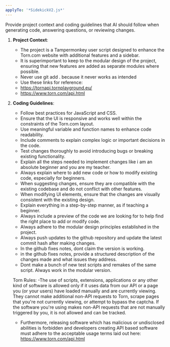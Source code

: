 ```yaml
---
applyTo: '*SidekickV2.js*'
---
```

Provide project context and coding guidelines that AI should follow when generating code, answering questions, or reviewing changes.

1. **Project Context**:
   - The project is a Tampermonkey user script designed to enhance the Torn.com website with additional features and a sidebar.
   - It is superimportant to keep to the modular design of the project, ensuring that new features are added as separate modules where possible.
   - Never use git add . because it never works as intended
   - Use these links for reference:
   - https://tornapi.tornplayground.eu/
   - https://www.torn.com/api.html
2. **Coding Guidelines**:
   - Follow best practices for JavaScript and CSS.
   - Ensure that the UI is responsive and works well within the constraints of the Torn.com layout.
   - Use meaningful variable and function names to enhance code readability.
   - Include comments to explain complex logic or important decisions in the code.
   - Test changes thoroughly to avoid introducing bugs or breaking existing functionality.
   - Explain all the steps needed to implement changes like i am an absolute beginner and you are my teacher.
   - Always explain where to add new code or how to modify existing code, especially for beginners.
   - When suggesting changes, ensure they are compatible with the existing codebase and do not conflict with other features.
   - When modifying UI elements, ensure that the changes are visually consistent with the existing design.
   - Explain everything in a step-by-step manner, as if teaching a beginner.
   - Always include a preview of the code we are looking for to help find the right place to add or modify code.
   - Always adhere to the modular design principles established in the project.
   - Always push updates to the github repository and update the latest commit hash after making changes.
   - In the github fixes notes, dont claim the version is working.
   - in the github fixes notes, provide a structured description of the changes made and what issues they address.
   - Dont make a bunch of new test scripts and remakes of the same script. Always work in the modular version.

   Torn Rules:
   -The use of scripts, extensions, applications or any other kind of software is allowed only if it uses data from our API or a page you (or your users) have loaded manually and are currently viewing. They cannot make additional non-API requests to Torn, scrape pages that you're not currently viewing, or attempt to bypass the captcha. If the software you're using makes non-API requests that are not manually triggered by you, it is not allowed and can be tracked.
   - Furthermore, releasing software which has malicious or undisclosed abilities is forbidden and developers creating API based software must adhere to the acceptable usage terms laid out here: 
   https://www.torn.com/api.html